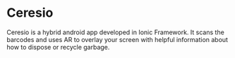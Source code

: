 # Ceresio
Ceresio is a hybrid android app developed in Ionic Framework. It scans the barcodes and uses AR to overlay your screen with helpful information about how to dispose or recycle garbage.
